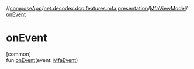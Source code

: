 //[composeApp](../../../index.md)/[net.decodex.dcp.features.mfa.presentation](../index.md)/[MfaViewModel](index.md)/[onEvent](on-event.md)

# onEvent

[common]\
fun [onEvent](on-event.md)(event: [MfaEvent](../-mfa-event/index.md))

